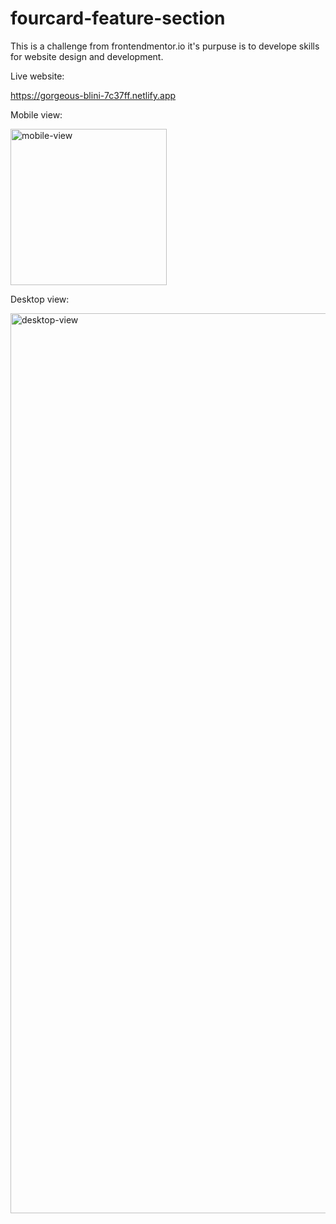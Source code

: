 # fourcard-feature-section


This is a challenge from frontendmentor.io it's purpuse is to develope skills for website design and development.

Live website:

https://gorgeous-blini-7c37ff.netlify.app


Mobile view:

<img src="https://user-images.githubusercontent.com/103607112/168491089-cbf7b4ca-29f2-4c9e-97d2-79944776c6af.png" width="250px" height="auto" title="mobile-view">

Desktop view:

<img src="https://user-images.githubusercontent.com/103607112/168491094-e07dbce6-31c8-45ad-a16e-58a6b9844c32.png" width="1440px" height="auto" title="desktop-view">

